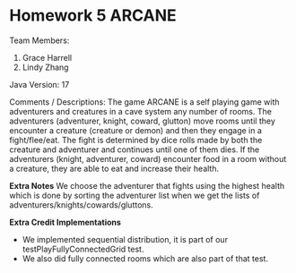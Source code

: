 # Homework 5 ARCANE

Team Members:

1. Grace Harrell
2. Lindy Zhang 

Java Version: 17

Comments / Descriptions: The game ARCANE is a self playing game with adventurers and creatures in a cave system any number of rooms. The adventurers (adventurer, knight, coward, glutton) move rooms until they encounter a creature (creature or demon) and then they engage in a fight/flee/eat. The fight is determined by dice rolls made by both the creature and adventurer and continues until one of them dies. If the adventurers (knight, adventurer, coward) encounter food in a room without a creature, they are able to eat and increase their health.  

**Extra Notes**
We choose the adventurer that fights using the highest health which is done by sorting the adventurer list when we get the lists of adventurers/knights/cowards/gluttons. 

**Extra Credit Implementations**
- We implemented sequential distribution, it is part of our testPlayFullyConnectedGrid test.
- We also did fully connected rooms which are also part of that test.


